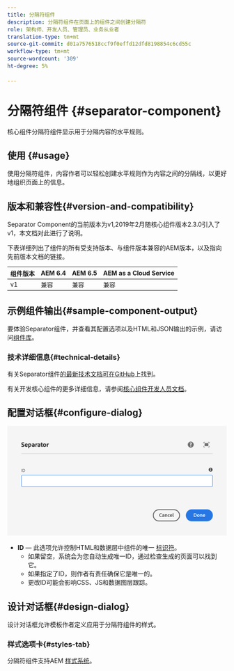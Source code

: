 ```yaml
---
title: 分隔符组件
description: 分隔符组件在页面上的组件之间创建分隔符
role: 架构师、开发人员、管理员、业务从业者
translation-type: tm+mt
source-git-commit: d01a7576518ccf9f0effd12dfd8198854c6cd55c
workflow-type: tm+mt
source-wordcount: '309'
ht-degree: 5%

---
```



# 分隔符组件 {#separator-component}

核心组件分隔符组件显示用于分隔内容的水平规则。

## 使用 {#usage}

使用分隔符组件，内容作者可以轻松创建水平规则作为内容之间的分隔线，以更好地组织页面上的信息。

## 版本和兼容性{#version-and-compatibility}

Separator Component的当前版本为v1,2019年2月随核心组件版本2.3.0引入了v1，本文档对此进行了说明。

下表详细列出了组件的所有受支持版本、与组件版本兼容的AEM版本，以及指向先前版本文档的链接。

| 组件版本 | AEM 6.4 | AEM 6.5 | AEM as a Cloud Service |
|---|---|---|---|
| v1 | 兼容 | 兼容 | 兼容 |

## 示例组件输出{#sample-component-output}

要体验Separator组件，并查看其配置选项以及HTML和JSON输出的示例，请访问[组件库](https://adobe.com/go/aem_cmp_library_separator)。

### 技术详细信息{#technical-details}

有关Separator组件[的最新技术文档可在GitHub](https://adobe.com/go/aem_cmp_tech_separator_v1)上找到。

有关开发核心组件的更多详细信息，请参阅[核心组件开发人员文档](/help/developing/overview.md)。

## 配置对话框{#configure-dialog}

![分隔符组件的编辑对话框](/help/assets/separator-edit.png)

* **ID**  — 此选项允许控制HTML和数据层中组件的唯一 [标识符](/help/developing/data-layer/overview.md)。
   * 如果留空，系统会为您自动生成唯一ID，通过检查生成的页面可以找到它。
   * 如果指定了ID，则作者有责任确保它是唯一的。
   * 更改ID可能会影响CSS、JS和数据图层跟踪。

## 设计对话框{#design-dialog}

设计对话框允许模板作者定义应用于分隔符组件的样式。

### 样式选项卡{#styles-tab}

分隔符组件支持AEM [样式系统](/help/get-started/authoring.md#component-styling)。
